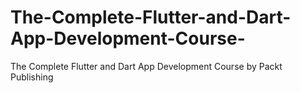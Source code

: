 # The-Complete-Flutter-and-Dart-App-Development-Course-
The Complete Flutter and Dart App Development Course by Packt Publishing
